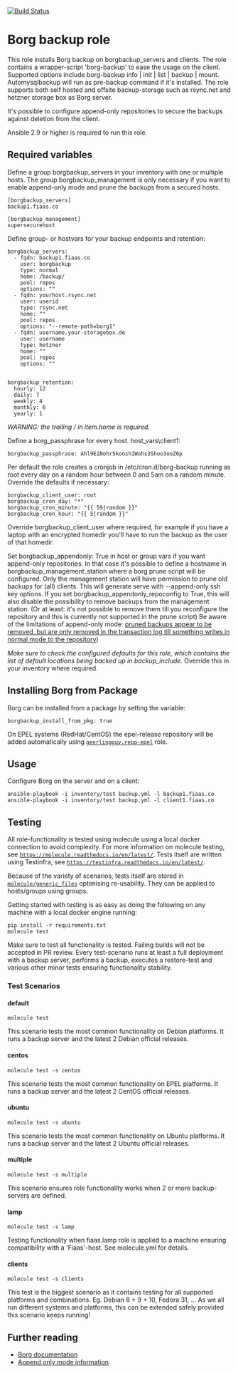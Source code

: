 [![Build Status](https://travis-ci.com/FiaasCo/borgbackup.svg?branch=master)](https://travis-ci.com/FiaasCo/borgbackup)

# Borg backup role

This role installs Borg backup on borgbackup\_servers and clients. The role contains a wrapper-script 'borg-backup' to ease the usage on the client. Supported options include borg-backup info | init | list | backup | mount. Automysqlbackup will run as pre-backup command if it's installed.
The role supports both self hosted and offsite backup-storage such as rsync.net and hetzner storage box as Borg server.

It's possible to configure append-only repositories to secure the backups against deletion from the client.

Ansible 2.9 or higher is required to run this role.

## Required variables
Define a group borgbackup\_servers in your inventory with one or multiple hosts. The group borgbackup\_management is only necessary if you want to enable append-only mode and prune the backups from a secured hosts.
```
[borgbackup_servers]
backup1.fiaas.co

[borgbackup_management]
supersecurehost
```

Define group- or hostvars for your backup endpoints and retention:
```
borgbackup_servers:
  - fqdn: backup1.fiaas.co
    user: borgbackup
    type: normal
    home: /backup/
    pool: repos
    options: ""
  - fqdn: yourhost.rsync.net
    user: userid
    type: rsync.net
    home: ""
    pool: repos
    options: "--remote-path=borg1"
  - fqdn: username.your-storagebox.de
    user: username
    type: hetzner
    home: ""
    pool: repos
    options: ""


borgbackup_retention:
  hourly: 12
  daily: 7
  weekly: 4
  monthly: 6
  yearly: 1
```
*WARNING: the trailing / in item.home is required.*

Define a borg\_passphrase for every host.
host\_vars\client1:
```
borgbackup_passphrase: Ahl9EiNohr5koosh1Wohs3Shoo3ooZ6p
```

Per default the role creates a cronjob in /etc/cron.d/borg-backup running as root every day on a random hour between 0 and 5am on a random minute. Override the defaults if necessary:
```
borgbackup_client_user: root
borgbackup_cron_day: "*"
borgbackup_cron_minute: "{{ 59|random }}"
borgbackup_cron_hour: "{{ 5|random }}"
```
Override borgbackup\_client\_user where required, for example if you have a laptop with an encrypted homedir you'll have to run the backup as the user of that homedir.

Set borgbackup\_appendonly: True in host or group vars if you want append-only repositories. In that case it's possible to define a hostname in borgbackup\_management\_station where a borg prune script will be configured. Only the management station will have permission to prune old backups for (all) clients. This will generate serve with --append-only ssh key options.
If you set borgbackup\_appendonly\_repoconfig to True, this will also disable the possibility to remove backups from the management station. (Or at least: it's not possible to remove them till you reconfigure the repository and this is currently not supported in the prune script)
Be aware of the limitations of append-only mode: [pruned backups appear to be removed, but are only removed in the transaction log till something writes in normal mode to the repository](https://github.com/borgbackup/borg/issues/3504))

*Make sure to check the configured defaults for this role, which contains the list of default locations being backed up in backup\_include.* Override this in your inventory where required.

## Installing Borg from Package
Borg can be installed from a package by setting the variable:
```
borgbackup_install_from_pkg: true
```

On EPEL systems (RedHat/CentOS) the epel-release repository will be added automatically using [`geerlingguy.repo-epel`](https://galaxy.ansible.com/geerlingguy/repo-epel) role.

## Usage

Configure Borg on the server and on a client:
```
ansible-playbook -i inventory/test backup.yml -l backup1.fiaas.co
ansible-playbook -i inventory/test backup.yml -l client1.fiaas.co
```

## Testing

All role-functionality is tested using molecule using a local docker connection to avoid complexity.
For more information on molecule testing, see [`https://molecule.readthedocs.io/en/latest/`](https://molecule.readthedocs.io/en/latest/).
Tests itself are written using Testinfra, see [`https://testinfra.readthedocs.io/en/latest/`](https://testinfra.readthedocs.io/en/latest/).

Because of the variety of scenarios, tests itself are stored in [`molecule/generic_files`](molecule/generic_files) optimising re-usability. They can be applied to hosts/groups using groups.

Getting started with testing is as easy as doing the following on any machine with a local docker engine running:

```
pip install -r requirements.txt
molecule test
```

Make sure to test all functionality is tested. Failing builds will not be accepted in PR review.
Every test-scenario runs at least a full deployment with a backup server, performs a backup, executes a restore-test and various other minor tests ensuring functionality stability.

### Test Scenarios

#### default
```
molecule test
```

This scenario tests the most common functionality on Debian platforms. It runs a backup server and the latest 2 Debian official releases.

#### centos
```
molecule test -s centos
```

This scenario tests the most common functionality on EPEL platforms. It runs a backup server and the latest 2 CentOS official releases.

#### ubuntu
```
molecule test -s ubuntu
```

This scenario tests the most common functionality on Ubuntu platforms. It runs a backup server and the latest 2 Ubuntu official releases.

#### multiple
```
molecule test -s multiple
```

This scenario ensures role functionality works when 2 or more backup-servers are defined.

#### lamp
```
molecule test -s lamp
```

Testing functionality when fiaas.lamp role is applied to a machine ensuring compatibility with a 'Fiaas'-host. See molecule.yml for details.

#### clients
```
molecule test -s clients
```

This test is the biggest scenario as it contains testing for all supported platforms and combinations. Eg. Debian 8 + 9 + 10, Fedora 31, ... As we all run different systems and platforms, this can be extended safely provided this scenario keeps running!

## Further reading
* [Borg documentation](https://borgbackup.readthedocs.io/en/stable/)
* [Append only mode information](http://borgbackup.readthedocs.io/en/stable/usage/notes.html#append-only-mode)
